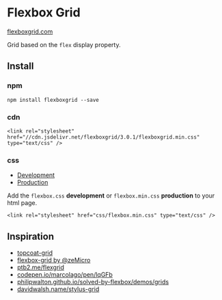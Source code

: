 Flexbox Grid
===========

[flexboxgrid.com](http://flexboxgrid.com)

Grid based on the `flex` display property.

Install
---------
### npm
`npm install flexboxgrid --save`

### cdn
```
<link rel="stylesheet" href="//cdn.jsdelivr.net/flexboxgrid/3.0.1/flexboxgrid.min.css" type="text/css" />
```

### css
* [Development](https://raw.githubusercontent.com/kristoferjoseph/flexboxgrid/master/css/flexboxgrid.css)
* [Production](https://raw.githubusercontent.com/kristoferjoseph/flexboxgrid/master/css/flexboxgrid.min.css)

Add the `flexbox.css` __development__ or `flexbox.min.css` __production__ to your html page.

```
<link rel="stylesheet" href="css/flexbox.min.css" type="text/css" />
```
Inspiration
-----------
- [topcoat-grid](https://github.com/topcoat/grid)
- [flexbox-grid by @zeMicro](https://github.com/zeMirco/flexbox-grid)
- [ptb2.me/flexgrid](http://ptb2.me/flexgrid/)
- [codepen.io/marcolago/pen/lqGFb](http://codepen.io/marcolago/pen/lqGFb)
- [philipwalton.github.io/solved-by-flexbox/demos/grids](http://philipwalton.github.io/solved-by-flexbox/demos/grids/)
- [davidwalsh.name/stylus-grid](http://davidwalsh.name/stylus-grid)

